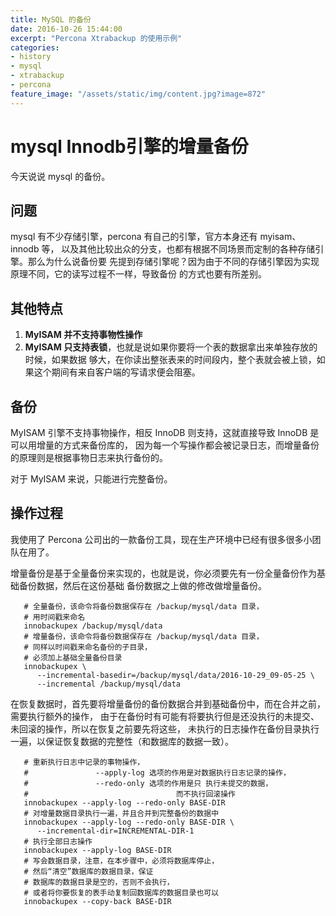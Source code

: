```yaml
---
title: MySQL 的备份
date: 2016-10-26 15:44:00
excerpt: "Percona Xtrabackup 的使用示例"
categories:
- history
- mysql
- xtrabackup
- percona
feature_image: "/assets/static/img/content.jpg?image=872"
---
```


# mysql Innodb引擎的增量备份
今天说说 mysql 的备份。
## 问题
mysql 有不少存储引擎，percona 有自己的引擎，官方本身还有 myisam、innodb 等，
以及其他比较出众的分支，也都有根据不同场景而定制的各种存储引擎。那么为什么说备份要
先提到存储引擎呢？因为由于不同的存储引擎因为实现原理不同，它的读写过程不一样，导致备份
的方式也要有所差别。
## 其他特点
1. **MyISAM 并不支持事物性操作**
2. **MyISAM 只支持表锁**，也就是说如果你要将一个表的数据拿出来单独存放的时候，如果数据
够大，在你读出整张表来的时间段内，整个表就会被上锁，如果这个期间有来自客户端的写请求便会阻塞。

## 备份
MyISAM 引擎不支持事物操作，相反 InnoDB 则支持，这就直接导致 InnoDB 是可以用增量的方式来备份库的，
因为每一个写操作都会被记录日志，而增量备份的原理则是根据事物日志来执行备份的。

对于 MyISAM 来说，只能进行完整备份。

## 操作过程
我使用了 Percona 公司出的一款备份工具，现在生产环境中已经有很多很多小团队在用了。

增量备份是基于全量备份来实现的，也就是说，你必须要先有一份全量备份作为基础备份数据，然后在这份基础
备份数据之上做的修改做增量备份。
``` shell
   # 全量备份，该命令将备份数据保存在 /backup/mysql/data 目录，
   # 用时间戳来命名
   innobackupex /backup/mysql/data
   # 增量备份，该命令将备份数据保存在 /backup/mysql/data 目录，
   # 同样以时间戳来命名备份的子目录，
   # 必须加上基础全量备份目录
   innobackupex \
      --incremental-basedir=/backup/mysql/data/2016-10-29_09-05-25 \
      --incremental /backup/mysql/data
```

在恢复数据时，首先要将增量备份的备份数据合并到基础备份中，而在合并之前，需要执行额外的操作，
由于在备份时有可能有将要执行但是还没执行的未提交、未回滚的操作，所以在恢复之前要先将这些，
未执行的日志操作在备份目录执行一遍，以保证恢复数据的完整性（和数据库的数据一致）。

``` shell
   # 重新执行日志中记录的事物操作，
   #               --apply-log 选项的作用是对数据执行日志记录的操作，
   #               --redo-only 选项的作用是只 执行未提交的数据，
   #                                 而不执行回滚操作
   innobackupex --apply-log --redo-only BASE-DIR
   # 对增量数据目录执行一遍，并且合并到完整备份的数据中
   innobackupex --apply-log --redo-only BASE-DIR \
      --incremental-dir=INCREMENTAL-DIR-1
   # 执行全部日志操作
   innobackupex --apply-log BASE-DIR
   # 写会数据目录，注意，在本步骤中，必须将数据库停止，
   # 然后“清空”数据库的数据目录，保证
   # 数据库的数据目录是空的，否则不会执行，
   # 或者将你要恢复的表手动复制回数据库的数据目录也可以
   innobackupex --copy-back BASE-DIR
```